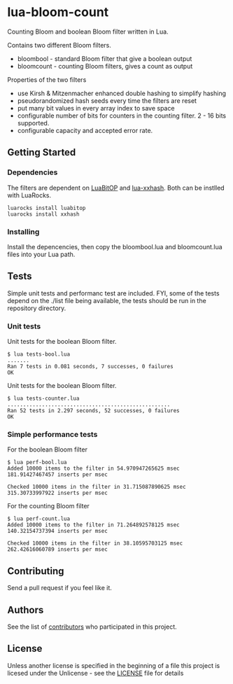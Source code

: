 # lua-bloom-count
Counting Bloom and boolean Bloom filter written in Lua.

Contains two different Bloom filters.
* bloombool - standard Bloom filter that give a boolean output
* bloomcount - counting Bloom filters, gives a count as output

Properties of the two filters
* use Kirsh & Mitzenmacher enhanced double hashing to simplify hashing
* pseudorandomized hash seeds every time the filters are reset
* put many bit values in every array index to save space
* configurable number of bits for counters in the counting filter. 2 - 16 bits supported.
* configurable capacity and accepted error rate.

## Getting Started

### Dependencies
The filters are dependent on [LuaBitOP](http://bitop.luajit.org/) and [lua-xxhash](https://github.com/mah0x211/lua-xxhash). Both can be instlled with LuaRocks.

```
luarocks install luabitop
luarocks install xxhash

```

### Installing

Install the depencencies, then copy the bloombool.lua and bloomcount.lua files into your Lua path.

## Tests
Simple unit tests and performanc test are included. FYI, some of the tests depend on the ./list file being available, the tests should be run in the repository directory.

### Unit tests
Unit tests for the boolean Bloom filter.
```
$ lua tests-bool.lua
.......
Ran 7 tests in 0.081 seconds, 7 successes, 0 failures
OK
```

Unit tests for the boolean Bloom filter.
```
$ lua tests-counter.lua
....................................................
Ran 52 tests in 2.297 seconds, 52 successes, 0 failures
OK
```

### Simple performance tests
For the boolean Bloom filter
```
$ lua perf-bool.lua
Added 10000 items to the filter in 54.970947265625 msec
181.91427467457 inserts per msec

Checked 10000 items in the filter in 31.715087890625 msec
315.30733997922 inserts per msec
```

For the counting Bloom filter
```
$ lua perf-count.lua
Added 10000 items to the filter in 71.264892578125 msec
140.32154737394 inserts per msec

Checked 10000 items in the filter in 38.10595703125 msec
262.42616060789 inserts per msec
```


## Contributing
Send a pull request if you feel like it.

## Authors
See the list of [contributors](https://github.com/mikalsande/lua-bloom-count/graphs/contributors) who participated in this project.

## License
Unless another license is specified in the beginning of a file this project is licesed under the Unlicense - see the [LICENSE](LICENSE) file for details

